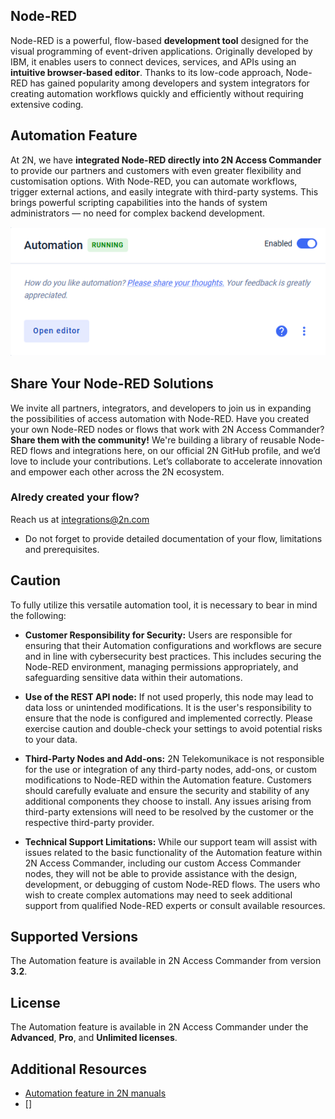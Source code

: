 ## Node-RED

Node-RED is a powerful, flow-based **development tool** designed for the visual programming of event-driven applications. Originally developed by IBM, it enables users to connect devices, services, and APIs using an **intuitive browser-based editor**. Thanks to its low-code approach, Node-RED has gained popularity among developers and system integrators for creating automation workflows quickly and efficiently without requiring extensive coding.

## Automation Feature

At 2N, we have **integrated Node-RED directly into 2N Access Commander** to provide our partners and customers with even greater flexibility and customisation options. With Node-RED, you can automate workflows, trigger external actions, and easily integrate with third-party systems. This brings powerful scripting capabilities into the hands of system administrators — no need for complex backend development. 

![Automation feature](automation_feature.png "Automation feature")

## Share Your Node-RED Solutions

We invite all partners, integrators, and developers to join us in expanding the possibilities of access automation with Node-RED. Have you created your own Node-RED nodes or flows that work with 2N Access Commander? **Share them with the community!** We're building a library of reusable Node-RED flows and integrations here, on our official 2N GitHub profile, and we’d love to include your contributions. Let’s collaborate to accelerate innovation and empower each other across the 2N ecosystem. 

### Alredy created your flow?

Reach us at [integrations@2n.com](mailto:integrations@2n.com)
- Do not forget to provide detailed documentation of your flow, limitations and prerequisites.

## Caution

To fully utilize this versatile automation tool, it is necessary to bear in mind the following:

- **Customer Responsibility for Security:** Users are responsible for ensuring that their Automation configurations and workflows are secure and in line with cybersecurity best practices. This includes securing the Node-RED environment, managing permissions appropriately, and safeguarding sensitive data within their automations.

- **Use of the REST API node:** If not used properly, this node may lead to data loss or unintended modifications. It is the user's responsibility to ensure that the node is configured and implemented correctly. Please exercise caution and double-check your settings to avoid potential risks to your data.

- **Third-Party Nodes and Add-ons:** 2N Telekomunikace is not responsible for the use or integration of any third-party nodes, add-ons, or custom modifications to Node-RED within the Automation feature. Customers should carefully evaluate and ensure the security and stability of any additional components they choose to install. Any issues arising from third-party extensions will need to be resolved by the customer or the respective third-party provider.

- **Technical Support Limitations:** While our support team will assist with issues related to the basic functionality of the Automation feature within 2N Access Commander, including our custom Access Commander nodes, they will not be able to provide assistance with the design, development, or debugging of custom Node-RED flows. The users who wish to create complex automations may need to seek additional support from qualified Node-RED experts or consult available resources.

## Supported Versions

The Automation feature is available in 2N Access Commander from version **3.2**.

## License

The Automation feature is available in 2N Access Commander under the **Advanced**, **Pro**, and **Unlimited licenses**.

## Additional Resources

- [Automation feature in 2N manuals](https://www.2n.com/en-GB/manuals/22111/3_03/automation/)
- []